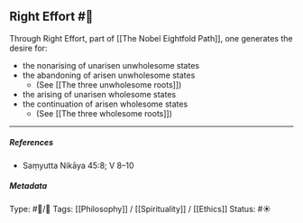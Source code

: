 ## Right Effort  #🧠 

Through Right Effort, part of [[The Nobel Eightfold Path]], one generates the desire for:

- the nonarising of unarisen unwholesome states
- the abandoning of arisen unwholesome states
   - (See [[The three unwholesome roots]])
- the arising of unarisen wholesome states
- the continuation of arisen wholesome states
   - (See [[The three wholesome roots]])

___

##### References

- Saṃyutta Nikāya 45:8; V 8–10

##### Metadata
Type: #🔵/🔵 
Tags: [[Philosophy]] / [[Spirituality]] / [[Ethics]] 
Status: #☀️ 